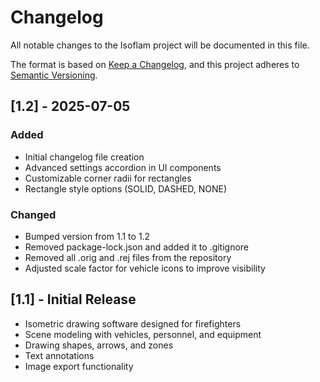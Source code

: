 # Changelog

All notable changes to the Isoflam project will be documented in this file.

The format is based on [Keep a Changelog](https://keepachangelog.com/en/1.0.0/),
and this project adheres to [Semantic Versioning](https://semver.org/spec/v2.0.0.html).

## [1.2] - 2025-07-05

### Added
- Initial changelog file creation
- Advanced settings accordion in UI components
- Customizable corner radii for rectangles
- Rectangle style options (SOLID, DASHED, NONE)

### Changed
- Bumped version from 1.1 to 1.2
- Removed package-lock.json and added it to .gitignore
- Removed all .orig and .rej files from the repository
- Adjusted scale factor for vehicle icons to improve visibility

## [1.1] - Initial Release

- Isometric drawing software designed for firefighters
- Scene modeling with vehicles, personnel, and equipment
- Drawing shapes, arrows, and zones
- Text annotations
- Image export functionality